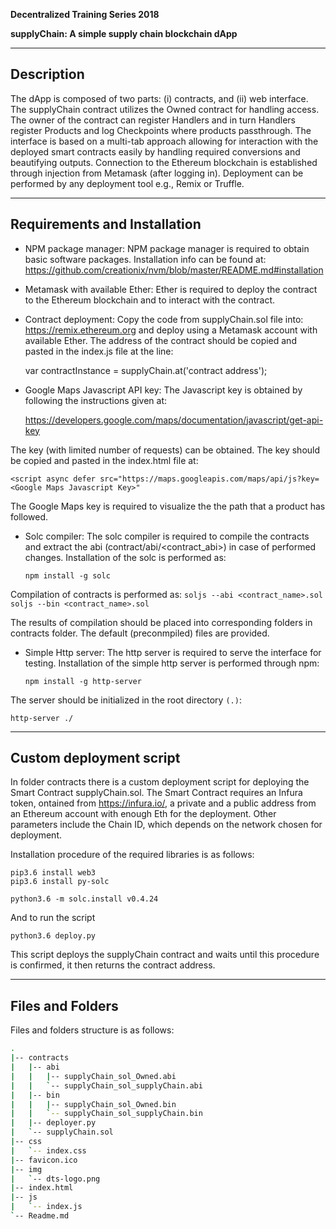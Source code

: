 
**Decentralized Training Series 2018**

**supplyChain: A simple supply chain blockchain dApp**


---------------
Description
---------------

The dApp is composed of two parts: (i) contracts, and (ii) web interface. The supplyChain contract utilizes the Owned contract for handling access. The owner of the contract can register Handlers and in turn Handlers register Products and log Checkpoints where products passthrough. 
The interface is based on a multi-tab approach allowing for interaction with the deployed smart contracts easily by handling required conversions and beautifying outputs. Connection to the Ethereum blockchain is established through injection from Metamask (after logging in). Deployment can be performed by any deployment tool e.g., Remix or Truffle.

---------------
Requirements and Installation
---------------

- NPM package manager: NPM package manager is required to obtain basic software packages. Installation info can be found at:
	https://github.com/creationix/nvm/blob/master/README.md#installation

- Metamask with available Ether: Ether is required to deploy the contract to the Ethereum blockchain and to interact with the contract.

- Contract deployment: Copy the code from supplyChain.sol file into:
	https://remix.ethereum.org
and deploy using a Metamask account with available Ether. The address of the contract should be copied and pasted in the index.js file at the line:
	
	var contractInstance = supplyChain.at('contract address');

- Google Maps Javascript API key: The Javascript key is obtained by following the instructions given at:

	https://developers.google.com/maps/documentation/javascript/get-api-key

The key (with limited number of requests) can be obtained. The key should be copied and pasted in the index.html file at:

	<script async defer src="https://maps.googleapis.com/maps/api/js?key=<Google Maps Javascript Key>"
	
The Google Maps key is required to visualize the the path that a product has followed.

- Solc compiler: The solc compiler is required to compile the contracts and extract the abi (contract/abi/<contract_abi>) in case of performed changes. Installation of the solc is performed as: 
	
	```
	npm install -g solc
	```	
Compilation of contracts is performed as:
	```
	soljs --abi <contract_name>.sol
	soljs --bin <contract_name>.sol
	```
	
The results of compilation should be placed into corresponding folders in contracts folder. The default (preconmpiled) files are provided.

- Simple Http server: The http server is required to serve the interface for testing. Installation of the simple http server is performed through npm:

	```
	npm install -g http-server
	```
	
The server should be initialized in the root directory `(.)`:

	
	http-server ./
	
---------------
Custom deployment script
---------------

In folder contracts there is a custom deployment script for deploying the Smart Contract supplyChain.sol. The Smart Contract requires an Infura token, ontained from https://infura.io/, a private and a public address from an Ethereum account with enough Eth for the deployment. Other parameters include the Chain ID, which depends on the network chosen for deployment.

Installation procedure of the required libraries is as follows:

```
pip3.6 install web3
pip3.6 install py-solc

python3.6 -m solc.install v0.4.24
```

And to run the script

```
python3.6 deploy.py
```

This script deploys the supplyChain contract and waits until this procedure is confirmed, it then returns the contract address.

---------------
Files and Folders
---------------

Files and folders structure is as follows:


```bash
.
|-- contracts
|   |-- abi
|   |   |-- supplyChain_sol_Owned.abi
|   |   `-- supplyChain_sol_supplyChain.abi
|   |-- bin
|   |   |-- supplyChain_sol_Owned.bin
|   |   `-- supplyChain_sol_supplyChain.bin
|   |-- deployer.py
|   `-- supplyChain.sol
|-- css
|   `-- index.css
|-- favicon.ico
|-- img
|   `-- dts-logo.png
|-- index.html
|-- js
|   `-- index.js
`-- Readme.md
```
